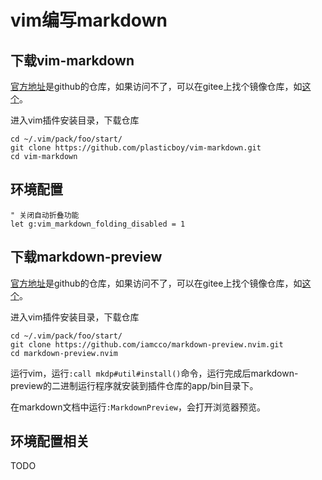 # vim编写markdown

## 下载vim-markdown
[官方地址](https://github.com/plasticboy/vim-markdown.git)是github的仓库，如果访问不了，可以在gitee上找个镜像仓库，如[这个](https://github.com/plasticboy/vim-markdown.git)。

进入vim插件安装目录，下载仓库

```
cd ~/.vim/pack/foo/start/
git clone https://github.com/plasticboy/vim-markdown.git
cd vim-markdown
```

## 环境配置

```
" 关闭自动折叠功能
let g:vim_markdown_folding_disabled = 1
```


## 下载markdown-preview

[官方地址](https://github.com/iamcco/markdown-preview.nvim.git)是github的仓库，如果访问不了，可以在gitee上找个镜像仓库，如[这个](https://gitee.com/irontec/markdown-preview.git)。

进入vim插件安装目录，下载仓库

```
cd ~/.vim/pack/foo/start/
git clone https://github.com/iamcco/markdown-preview.nvim.git
cd markdown-preview.nvim
```

运行vim，运行`:call mkdp#util#install()`命令，运行完成后markdown-preview的二进制运行程序就安装到插件仓库的app/bin目录下。

在markdown文档中运行`:MarkdownPreview`，会打开浏览器预览。

## 环境配置相关

TODO

